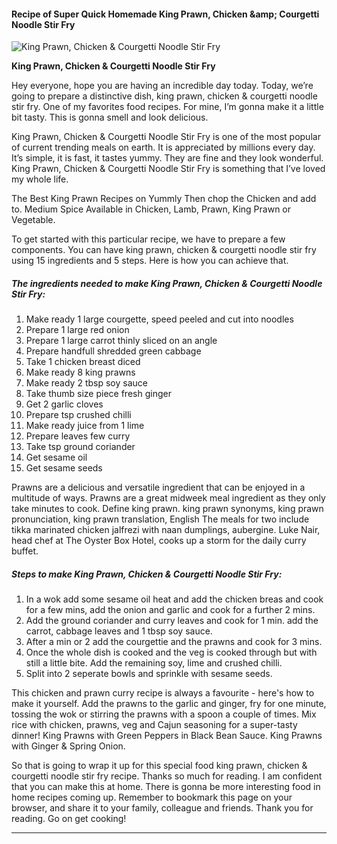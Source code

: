             

#### Recipe of Super Quick Homemade King Prawn, Chicken &amp;amp; Courgetti Noodle Stir Fry

![King Prawn, Chicken &amp; Courgetti Noodle Stir Fry](https://img-global.cpcdn.com/recipes/ffad8b6f2060b2cd/751x532cq70/king-prawn-chicken-courgetti-noodle-stir-fry-recipe-main-photo.jpg)

**King Prawn, Chicken &amp; Courgetti Noodle Stir Fry**

Hey everyone, hope you are having an incredible day today. Today, we’re going to prepare a distinctive dish, king prawn, chicken & courgetti noodle stir fry. One of my favorites food recipes. For mine, I’m gonna make it a little bit tasty. This is gonna smell and look delicious.

King Prawn, Chicken & Courgetti Noodle Stir Fry is one of the most popular of current trending meals on earth. It is appreciated by millions every day. It’s simple, it is fast, it tastes yummy. They are fine and they look wonderful. King Prawn, Chicken & Courgetti Noodle Stir Fry is something that I’ve loved my whole life.

The Best King Prawn Recipes on Yummly Then chop the Chicken and add to. Medium Spice Available in Chicken, Lamb, Prawn, King Prawn or Vegetable.

To get started with this particular recipe, we have to prepare a few components. You can have king prawn, chicken & courgetti noodle stir fry using 15 ingredients and 5 steps. Here is how you can achieve that.

##### The ingredients needed to make King Prawn, Chicken & Courgetti Noodle Stir Fry:

1.  Make ready 1 large courgette, speed peeled and cut into noodles
2.  Prepare 1 large red onion
3.  Prepare 1 large carrot thinly sliced on an angle
4.  Prepare handfull shredded green cabbage
5.  Take 1 chicken breast diced
6.  Make ready 8 king prawns
7.  Make ready 2 tbsp soy sauce
8.  Take thumb size piece fresh ginger
9.  Get 2 garlic cloves
10.  Prepare tsp crushed chilli
11.  Make ready juice from 1 lime
12.  Prepare leaves few curry
13.  Take tsp ground coriander
14.  Get sesame oil
15.  Get sesame seeds

Prawns are a delicious and versatile ingredient that can be enjoyed in a multitude of ways. Prawns are a great midweek meal ingredient as they only take minutes to cook. Define king prawn. king prawn synonyms, king prawn pronunciation, king prawn translation, English The meals for two include tikka marinated chicken jalfrezi with naan dumplings, aubergine. Luke Nair, head chef at The Oyster Box Hotel, cooks up a storm for the daily curry buffet.

##### Steps to make King Prawn, Chicken & Courgetti Noodle Stir Fry:

1.  In a wok add some sesame oil heat and add the chicken breas and cook for a few mins, add the onion and garlic and cook for a further 2 mins.
2.  Add the ground coriander and curry leaves and cook for 1 min. add the carrot, cabbage leaves and 1 tbsp soy sauce.
3.  After a min or 2 add the courgettie and the prawns and cook for 3 mins.
4.  Once the whole dish is cooked and the veg is cooked through but with still a little bite. Add the remaining soy, lime and crushed chilli.
5.  Split into 2 seperate bowls and sprinkle with sesame seeds.

This chicken and prawn curry recipe is always a favourite - here's how to make it yourself. Add the prawns to the garlic and ginger, fry for one minute, tossing the wok or stirring the prawns with a spoon a couple of times. Mix rice with chicken, prawns, veg and Cajun seasoning for a super-tasty dinner! King Prawns with Green Peppers in Black Bean Sauce. King Prawns with Ginger & Spring Onion.

So that is going to wrap it up for this special food king prawn, chicken & courgetti noodle stir fry recipe. Thanks so much for reading. I am confident that you can make this at home. There is gonna be more interesting food in home recipes coming up. Remember to bookmark this page on your browser, and share it to your family, colleague and friends. Thank you for reading. Go on get cooking!

* * *
